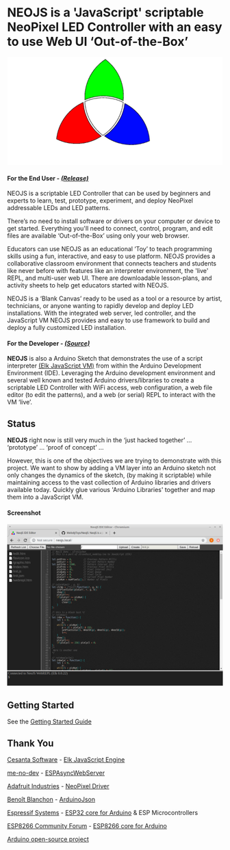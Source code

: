 # **NEOJS** is a 'JavaScript' scriptable NeoPixel LED Controller with an easy to use Web UI ‘Out-of-the-Box’
![Image of NeoJS Logo](/logo.png)

#### For the End User - [*(Release)*](https://github.com/MelodyToys/NEOJS/releases)
NEOJS is a scriptable LED Controller that can be used by beginners and experts to learn, test, prototype, experiment, and deploy NeoPixel addressable LEDs and LED patterns.

There’s no need to install software or drivers on your computer or device to get started. Everything you'll need to connect, control, program, and edit files are available ‘Out-of-the-Box’ using only your web browser. 

Educators can use NEOJS as an educational ‘Toy’ to teach programming skills using a fun, interactive, and easy to use platform. NEOJS provides a collaborative classroom environment that connects teachers and students like never before with features like an interpreter environment, the 'live' REPL, and multi-user web UI. There are downloadable lesson-plans, and activity sheets to help get educators started with NEOJS.

NEOJS is a ‘Blank Canvas’ ready to be used as a tool or a resource by artist, technicians, or anyone wanting to rapidly develop and deploy LED installations. With the integrated web server, led controller, and the JavaScript VM NEOJS provides and easy to use framework to build and deploy a fully customized LED installation.
  
#### For the Developer - [*(Source)*](https://github.com/MelodyToys/NEOJS)
**NEOJS** is also a Arduino Sketch that demonstrates the use of a script interpreter [(Elk JavaScript VM)](https://github.com/cesanta/elk) from within the Arduino Development Environment (IDE). Leveraging the Arduino development environment and several well known and tested Arduino drivers/libraries to create a scriptable LED Controller with WiFi access, web configuration, a web file editor (to edit the patterns), and a web (or serial) REPL to interact with the VM ‘live’. 

## Status
**NEOJS** right now is still very much in the ‘just hacked together’ … ‘prototype’ … ‘proof of concept’ …  

However, this is one of the objectives we are trying to demonstrate with this project. We want to show by adding a VM layer into an Arduino sketch not only changes the dynamics of the sketch, (by making it scriptable) while maintaining access to the vast collection of Arduino libraries and drivers available today. Quickly glue various 'Arduino Libraries' together and map them into a JavaScript VM.

#### Screenshot
[![Image of NEOJS Screenshot](/Screenshot.png)](https://github.com/MelodyToys/NEOJS/blob/master/Screenshot.png)

## Getting Started
See the [Getting Started Guide](https://github.com/MelodyToys/NEOJS/blob/master/GetStarted.md)

## Thank You
[Cesanta Software](https://cesanta.com/) - [Elk JavaScript Engine](https://github.com/cesanta/elk)

[me-no-dev](https://github.com/me-no-dev) - [ESPAsyncWebServer](https://github.com/me-no-dev/ESPAsyncWebServer)

[Adafruit Industries](http://adafruit.com/) - [NeoPixel Driver](https://github.com/adafruit/Adafruit_NeoPixel)

[Benoît Blanchon](https://github.com/bblanchon) - [ArduinoJson](https://github.com/bblanchon/ArduinoJson)

[Espressif Systems](https://github.com/espressif) - [ESP32 core for Arduino](https://github.com/espressif/arduino-esp32) & ESP Microcontrollers

[ESP8266 Community Forum](https://github.com/esp8266) - [ESP8266 core for Arduino](https://github.com/esp8266/Arduino)

[Arduino open-source project](https://github.com/arduino)



